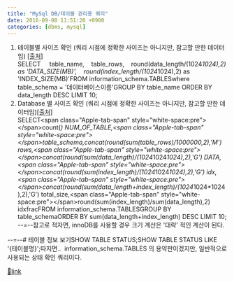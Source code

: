 ```yaml
---
title: "MySql DB/테이블 관리용 쿼리"
date: 2016-09-08 11:51:20 +0900
categories: [dbms, mysql]
---
```


1. 테이블별 사이즈 확인 (쿼리 시점에 정확한 사이즈는 아니지만, 참고할 만한 데이터임) [[출처](http://dimdim.tistory.com/entry/MySql-DB%ED%85%8C%EC%9D%B4%EB%B8%94-%EC%82%AC%EC%9D%B4%EC%A6%88-%ED%99%95%EC%9D%B8%EC%9D%84-%EC%9C%84%ED%95%9C-%EC%BF%BC%EB%A6%AC "출처")]  
SELECT     table_name,    table_rows,    round(data_length/(1024*1024),2) as 'DATA_SIZE(MB)',    round(index_length/(1024*1024),2) as 'INDEX_SIZE(MB)'FROM information_schema.TABLESwhere table_schema = '데이터베이스이름'GROUP BY table_name ORDER BY data_length DESC LIMIT 10;  
2. Database 별 사이즈 확인 (쿼리 시점에 정확한 사이즈는 아니지만, 참고할 만한 데이터임)[[출처](http://dimdim.tistory.com/entry/MySql-DB%ED%85%8C%EC%9D%B4%EB%B8%94-%EC%82%AC%EC%9D%B4%EC%A6%88-%ED%99%95%EC%9D%B8%EC%9D%84-%EC%9C%84%ED%95%9C-%EC%BF%BC%EB%A6%AC "출처")]  
SELECT&lt;span class="Apple-tab-span" style="white-space:pre"&gt;&lt;/span&gt;count(*) NUM_OF_TABLE,&lt;span class="Apple-tab-span" style="white-space:pre"&gt;&lt;/span&gt;table_schema,concat(round(sum(table_rows)/1000000,2),'M') rows,&lt;span class="Apple-tab-span" style="white-space:pre"&gt;&lt;/span&gt;concat(round(sum(data_length)/(1024*1024*1024),2),'G') DATA,&lt;span class="Apple-tab-span" style="white-space:pre"&gt;&lt;/span&gt;concat(round(sum(index_length)/(1024*1024*1024),2),'G') idx,&lt;span class="Apple-tab-span" style="white-space:pre"&gt;&lt;/span&gt;concat(round(sum(data_length+index_length)/(1024*1024*1024),2),'G') total_size,&lt;span class="Apple-tab-span" style="white-space:pre"&gt;&lt;/span&gt;round(sum(index_length)/sum(data_length),2) idxfracFROM information_schema.TABLESGROUP BY table_schemaORDER BY sum(data_length+index_length) DESC LIMIT 10;  
--=--참고로 적자면, innoDB를 사용할 경우 크기 계산은 '대략' 적인 계산이 된다.  
  
--=--# 테이블 정보 보기SHOW TABLE STATUS;SHOW TABLE STATUS LIKE '{테이블명}';따지면..  information_schema.TABLES 의 용약판이겠지만, 일반적으로 사용되는 상태 확인 쿼리이다.


[🔗link](http://www.mins01.com/mh/tech/read/1036)